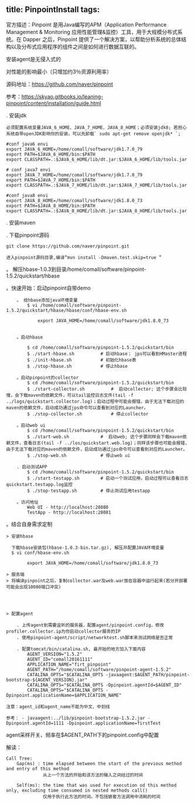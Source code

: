 title: PinpointInstall
tags:
---

官方描述：Pinpoint 是用Java编写的APM（Application Performance Management & Monitoring 应用性能管理&监控）工具，用于大规模分布式系统。在 Dapper 之后，Pinpoint 提供了一个解决方案，以帮助分析系统的总体结构以及分布式应用程序的组件之间是如何进行数据互联的。

安装agent是无侵入式的

对性能的影响最小（只增加约3％资源利用率）

源码地址：https://github.com/naver/pinpoint

参考：https://skyao.gitbooks.io/leaning-pinpoint/content/installation/guide.html

. 安装jdk
	
	必须配置系统变量JAVA_6_HOME、JAVA_7_HOME、JAVA_8_HOME；必须安装jdk8; 若担心系统自带openJDK影响你的安装，可以先卸载` sudo apt-get remove openjdk* `;
	
	#conf java6 envi
	export JAVA_6_HOME=/home/comall/software/jdk1.7.0_79
	export PATH=$JAVA_6_HOME/bin:$PATH
	export CLASSPATH=.:$JAVA_6_HOME/lib/dt.jar:$JAVA_6_HOME/lib/tools.jar

	# conf java7 envi
	export JAVA_7_HOME=/home/comall/software/jdk1.7.0_79
	export PATH=$JAVA_7_HOME/bin:$PATH
	export CLASSPATH=.:$JAVA_7_HOME/lib/dt.jar:$JAVA_7_HOME/lib/tools.jar

	#conf java8 envi
	export JAVA_8_HOME=/home/comall/software/jdk1.8.0_73
	export PATH=$JAVA_8_HOME/bin:$PATH
	export CLASSPATH=.:$JAVA_8_HOME/lib/dt.jar:$JAVA_8_HOME/lib/tools.jar

. 安装maven


. 下载pinpoint源码
	
	git clone https://github.com/naver/pinpoint.git

	进入pinpoint源码目录,编译“mvn install -Dmaven.test.skip=true ”


。 解压hbase-1.0.3到目录/home/comall/software/pinpoint-1.5.2/quickstart/hbase

。快速开始：启动pinpoint自带demo

		。 给hbase添加java环境变量
			$ vi /home/comall/software/pinpoint-1.5.2/quickstart/hbase/hbase/conf/hbase-env.sh
			
				export JAVA_HOME=/home/comall/software/jdk1.8.0_73


		。启动hbase

			$ cd /home/comall/software/pinpoint-1.5.2/quickstart/bin
			$ ./start-hbase.sh 			# 启动hbase； jps可以看到HMaster进程
			$ ./init-hbase.sh 			# 初始化hbase表
			$ ./stop-hbase.sh 			# 停止hbase

		。启动pinpoint的collector
			$ cd /home/comall/software/pinpoint-1.5.2/quickstart/bin
			$ ./start-collector.sh 			#  启动collector; 这个步骤会比较慢，会下载maven的依赖文件，可以tail监控日志文件(tail -f ../logs/quickstart.collector.log)；启动过程中可能会报错，由于无法下载对应的maven的依赖文件，启动成功通过jps命令可以查看到对应的Launcher。
			$ ./stop-collector.sh 			# 停止collector

		。启动web ui
			$ cd /home/comall/software/pinpoint-1.5.2/quickstart/bin
			$ ./start-web.sh 			#  启动web; 这个步骤同样会下载maven依赖文件，查看日志(tail -f ../los/quickstart.web.log)；同样该步骤也可能会报错，由于无法下载对应的maven的依赖文件，启动成功通过jps命令可以查看到对应的Launcher。
			$ ./stop-web.sh 			# 停止web ui

		. 启动测试APP
			$ cd /home/comall/software/pinpoint-1.5.2/quickstart/bin
			$ ./start-testapp.sh 		# 启动一个测试应用，启动过程可以查看日志quickstart.testapp.log监控
			$ ./stop-testapp.sh 		# 停止测试应用testapp

		。访问地址
			Web UI - http://localhost:28080
			TestApp - http://localhost:28081


。结合自身需求定制

	> 安装hbase

	  下载hbase安装包(hbase-1.0.3-bin.tar.gz), 解压并配置JAVA环境变量
	  $ vi conf/hbase-env.sh

	  		export JAVA_HOME=/home/comall/software/jdk1.8.0_73

	> 服务端
	> 将编译pinpoint之后，复制collector.war及web.war放在容器中运行起来(若分开部署可能会出现10080端口冲突)

	


	> 配置agent

		. 上传agent到需要监听的服务器，配置agent/pinpoint.config，修改profiler.collector.ip为你启动collector服务的IP
		. 使用pinpoint-agent/script/networktest.sh脚本来测试网络是否正常

		. 配置tomcat/bin/catalina.sh, 最开始的地方加入下面内容
			AGENT_VERSION="1.5.2"
			AGENT_ID="comall20161111"
			APPLICATION_NAME="firt_pinpoint"
			AGENT_PATH="/home/comall/software/pinpoint-agent-1.5.2"
			CATALINA_OPTS="$CATALINA_OPTS -javaagent:$AGENT_PATH/pinpoint-bootstrap-${AGENT_VERSION}.jar"
			CATALINA_OPTS="$CATALINA_OPTS -Dpinpoint.agentId=$AGENT_ID"
			CATALINA_OPTS="$CATALINA_OPTS -Dpinpoint.applicationName=$APPLICATION_NAME"
	
	注意：agent_id和agent_name不能为中文、中划线

	参考：	- javaagent:../lib/pinpoint-bootstrap-1.5.2.jar -Dpinpoint.agentId=1111 -Dpinpoint.applicationName=firstTest
agent采样开关、频率在$AGENT_PATH下的pinpoint.config中配置

解读：

	Call Tree:
		Gap(ms) : time elapsed between the start of the previous method and entry of this method
				  从上一个方法的开始和该方法的输入之间经过的时间
				  
		Self(ms): the time that was used for execution od this method only, excluding time consumed in nested methods call()
				  仅用于执行此方法的时间，不包括嵌套方法调用中消耗的时间












